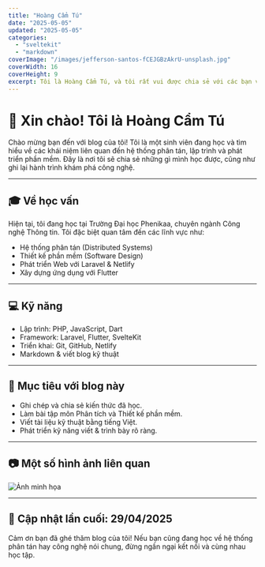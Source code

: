 ```yaml
---
title: "Hoàng Cẩm Tú"
date: "2025-05-05"
updated: "2025-05-05"
categories:
  - "sveltekit"
  - "markdown"
coverImage: "/images/jefferson-santos-fCEJGBzAkrU-unsplash.jpg"
coverWidth: 16
coverHeight: 9
excerpt: Tôi là Hoàng Cẩm Tú, và tôi rất vui được chia sẻ với các bạn về những điều tôi yêu thích và những dự án tôi đang theo đuổi.
---
```


# 👋 Xin chào! Tôi là Hoàng Cẩm Tú

Chào mừng bạn đến với blog của tôi! Tôi là một sinh viên đang học và tìm hiểu về các khái niệm liên quan đến hệ thống phân tán, lập trình và phát triển phần mềm. Đây là nơi tôi sẽ chia sẻ những gì mình học được, cũng như ghi lại hành trình khám phá công nghệ.

---

## 🎓 Về học vấn

Hiện tại, tôi đang học tại Trường Đại học Phenikaa, chuyên ngành Công nghệ Thông tin. Tôi đặc biệt quan tâm đến các lĩnh vực như:

- Hệ thống phân tán (Distributed Systems)
- Thiết kế phần mềm (Software Design)
- Phát triển Web với Laravel & Netlify
- Xây dựng ứng dụng với Flutter

---

## 💻 Kỹ năng

- Lập trình: PHP, JavaScript, Dart
- Framework: Laravel, Flutter, SvelteKit
- Triển khai: Git, GitHub, Netlify
- Markdown & viết blog kỹ thuật

---

## 📝 Mục tiêu với blog này

- Ghi chép và chia sẻ kiến thức đã học.
- Làm bài tập môn Phân tích và Thiết kế phần mềm.
- Viết tài liệu kỹ thuật bằng tiếng Việt.
- Phát triển kỹ năng viết & trình bày rõ ràng.

---

## 📷 Một số hình ảnh liên quan

![Ảnh minh họa](https://source.unsplash.com/featured/?technology)

---

## 📅 Cập nhật lần cuối: 29/04/2025

Cảm ơn bạn đã ghé thăm blog của tôi! Nếu bạn cũng đang học về hệ thống phân tán hay công nghệ nói chung, đừng ngần ngại kết nối và cùng nhau học tập.
